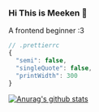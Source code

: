 ### Hi This is Meeken 👋

A frontend beginner :3

```js
// .prettierrc
{
  "semi": false,
  "singleQuote": false,
  "printWidth": 300
}
```

[![Anurag's github stats](https://github-readme-stats.vercel.app/api?username=meeken1998&count_private=true)](https://github.com/anuraghazra/github-readme-stats)

